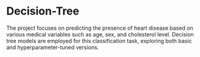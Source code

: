 # Decision-Tree
The project focuses on predicting the presence of heart disease based on various medical variables such as age, sex, and cholesterol level. Decision tree models are employed for this classification task, exploring both basic and hyperparameter-tuned versions.
